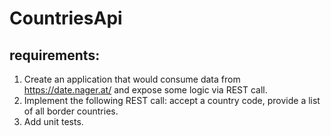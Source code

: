 # CountriesApi

## requirements:

1. Create an application that would consume data from https://date.nager.at/ and expose
   some logic via REST call.
2. Implement the following REST call: accept a country code, provide a list of all border
   countries.
3. Add unit tests.